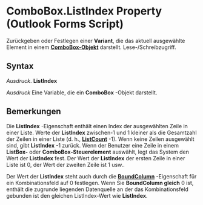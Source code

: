 
# ComboBox.ListIndex Property (Outlook Forms Script)

Zurückgeben oder Festlegen einer  **Variant**, die das aktuell ausgewählte Element in einem **[ComboBox-Objekt](31e7c1de-ee4e-b3d9-4579-7fc6b215bad3.md)** darstellt. Lese-/Schreibzugriff.


## Syntax

 _Ausdruck_. **ListIndex**

 _Ausdruck_ Eine Variable, die ein **ComboBox** -Objekt darstellt.


## Bemerkungen

Die  **ListIndex** -Eigenschaft enthält einen Index der ausgewählten Zeile in einer Liste. Werte der **ListIndex** zwischen-1 und 1 kleiner als die Gesamtzahl der Zeilen in einer Liste (d. h., **[ListCount](8ea1e997-470f-1336-5a72-ce66ece1f292.md)** -1). Wenn keine Zeilen ausgewählt sind, gibt **ListIndex** -1 zurück. Wenn der Benutzer eine Zeile in einem **ListBox-** oder **ComboBox-Steuerelement** auswählt, legt das System den Wert der **ListIndex** fest. Der Wert der **ListIndex** der ersten Zeile in einer Liste ist 0, der Wert der zweiten Zeile ist 1 usw..

Der Wert der  **ListIndex** steht auch durch die **[BoundColumn](0ebc2ce0-f3f6-ce96-749c-be49343bc978.md)** -Eigenschaft für ein Kombinationsfeld auf 0 festlegen. Wenn Sie **BoundColumn gleich** 0 ist, enthält die zugrunde liegenden Datenquelle an der das Kombinationsfeld gebunden ist den gleichen ListIndex-Wert wie **ListIndex**.

